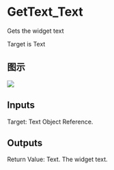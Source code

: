 # GetText_Text

Gets the widget text

Target is Text

## 图示

![]($-20221218-21345450.png)

## Inputs

Target: Text Object Reference.  

## Outputs

Return Value: Text. The widget text.

